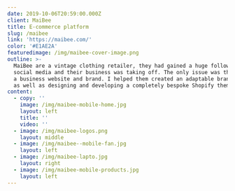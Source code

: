 ```yaml
---
date: 2019-10-06T20:59:00.000Z
client: MaiBee
title: E-commerce platform
slug: /maibee
link: 'https://maibee.com/'
color: '#E1AE2A'
featuredimage: /img/maibee-cover-image.png
outline: >-
  MaiBee are a vintage clothing retailer, they had gained a huge following on
  social media and their business was taking off. The only issue was the lack of
  a business website and brand. I helped them created an adaptable brand system
  as well as designing and developing a completely bespoke Shopify theme.
content:
  - copy: ''
    image: /img/maibee-mobile-home.jpg
    layout: left
    title: ''
    video: ''
  - image: /img/maibee-logos.png
    layout: middle
  - image: /img/maibee--mobile-fan.jpg
    layout: left
  - image: /img/maibee-lapto.jpg
    layout: right
  - image: /img/maibee-mobile-products.jpg
    layout: left
---
```


